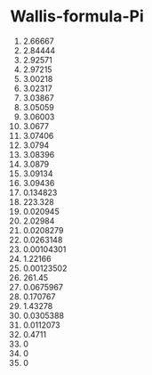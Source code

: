 # Wallis-formula-Pi

1) 2.66667
2) 2.84444
3) 2.92571
4) 2.97215
5) 3.00218
6) 3.02317
7) 3.03867
8) 3.05059
9) 3.06003
10) 3.0677
11) 3.07406
12) 3.0794
13) 3.08396
14) 3.0879
15) 3.09134
16) 3.09436
17) 0.134823
18) 223.328
19) 0.020945
20) 2.02984
21) 0.0208279
22) 0.0263148
23) 0.00104301
24) 1.22166
25) 0.00123502
26) 261.45
27) 0.0675967
28) 0.170767
29) 1.43278
30) 0.0305388
31) 0.0112073
32) 0.4711
33) 0
34) 0
35) 0
